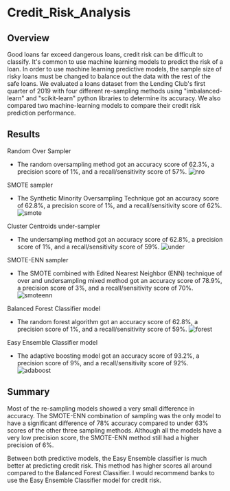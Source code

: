 # Credit_Risk_Analysis
## Overview
Good loans far exceed dangerous loans, credit risk can be difficult to classify. It's common to use machine learning models to predict the risk of a loan. In order to use machine learning predictive models, the sample size of risky loans must be changed to balance out the data with the rest of the safe loans. 
We evaluated a loans dataset from the Lending Club's first quarter of 2019 with four different re-sampling methods using "imbalanced-learn" and "scikit-learn" python libraries to determine its accuracy. We also compared two machine-learning models to compare their credit risk prediction performance. 


## Results

Random Over Sampler
* The random oversampling method got an accuracy score of 62.3%, a precision score of 1%, and a recall/sensitivity score of 57%.
![nro](https://user-images.githubusercontent.com/106359564/225806153-3cfc3196-22f3-44a1-a300-8b9a9a21e63d.png)


SMOTE sampler
* The Synthetic Minority Oversampling Technique got an accuracy score of 62.8%, a precision score of 1%, and a recall/sensitivity score of 62%.
![smote](https://user-images.githubusercontent.com/106359564/225806183-614039ff-d903-46d4-982e-b32b45227ca3.png)


Cluster Centroids under-sampler
* The undersampling method got an accuracy score of 62.8%, a precision score of 1%, and a recall/sensitivity score of 59%.
![under](https://user-images.githubusercontent.com/106359564/225806217-ead77bf3-3538-4c6b-b48b-4b800cce1597.png)


SMOTE-ENN sampler
* The SMOTE combined with Edited Nearest Neighbor (ENN) technique of over and undersampling mixed method got an accuracy score of 78.9%, a precision score of 3%, and a recall/sensitivity score of 70%.
![smoteenn](https://user-images.githubusercontent.com/106359564/225806235-b1d8759a-9204-4e3e-b032-cf4c7610ec6a.png)


Balanced Forest Classifier model
* The random forest algorithm got an accuracy score of 62.8%, a precision score of 1%, and a recall/sensitivity score of 59%.
![forest](https://user-images.githubusercontent.com/106359564/225806257-645cc06d-2264-4514-9326-031af02fa09a.png)


Easy Ensemble Classifier model
* The adaptive boosting model got an accuracy score of 93.2%, a precision score of 9%, and a recall/sensitivity score of 92%.
![adaboost](https://user-images.githubusercontent.com/106359564/225806272-b21a6449-a6e0-4c4b-8f08-54514afa0085.png)


## Summary

Most of the re-sampling models showed a very small difference in accuracy. The SMOTE-ENN combination of sampling was the only model to have a significant difference of 78% accuracy compared to under 63% scores of the other three sampling methods. Although all the models have a very low precision score, the SMOTE-ENN method still had a higher precision of 6%. 

Between both predictive models, the Easy Ensemble classifier is much better at predicting credit risk. This method has higher scores all around compared to the Balanced Forest Classifier. I would recommend banks to use the Easy Ensemble Classifier model for credit risk. 
